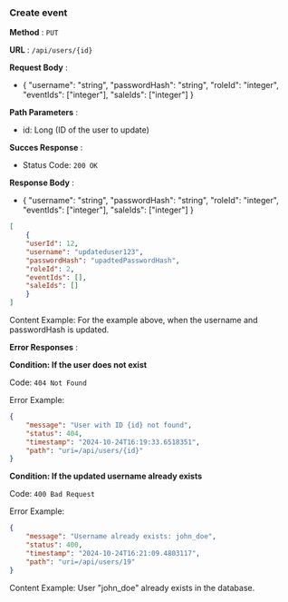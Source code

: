 ### Create event
**Method** : `PUT`

**URL** : `/api/users/{id}`

**Request Body** : 

- { 
    "username": "string", 
    "passwordHash": "string", 
    "roleId": "integer", 
    "eventIds": ["integer"], 
    "saleIds": ["integer"] 
    }

**Path Parameters** :

- id: Long (ID of the user to update)

**Succes Response** :

- Status Code: `200 OK`

**Response Body** : 

- { 
    "username": "string", 
    "passwordHash": "string", 
    "roleId": "integer", 
    "eventIds": ["integer"], 
    "saleIds": ["integer"] 
    }


```json
[
    {
    "userId": 12,
    "username": "updateduser123",
    "passwordHash": "upadtedPasswordHash",
    "roleId": 2,
    "eventIds": [],
    "saleIds": []
    }
]
```

Content Example: For the example above, when the username and passwordHash is updated.

**Error Responses** :

**Condition: If the user does not exist**

Code: ```404 Not Found``` 

Error Example:

```json
{
    "message": "User with ID {id} not found",
    "status": 404,
    "timestamp": "2024-10-24T16:19:33.6518351",
    "path": "uri=/api/users/{id}"
}
```

**Condition: If the updated username already exists**

Code: ```400 Bad Request```

Error Example:

```json
{
    "message": "Username already exists: john_doe",
    "status": 400,
    "timestamp": "2024-10-24T16:21:09.4803117",
    "path": "uri=/api/users/19"
}
```

Content Example: User "john_doe" already exists in the database.